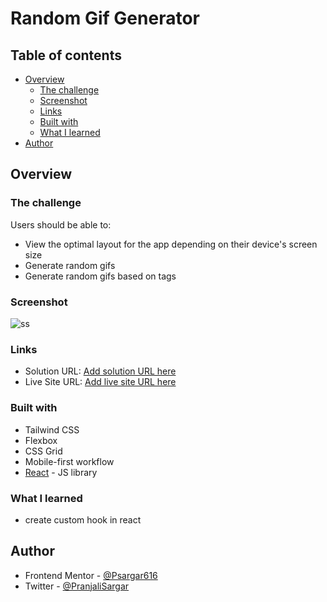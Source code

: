 # Random Gif Generator 

 

## Table of contents

- [Overview](#overview)
  - [The challenge](#the-challenge)
  - [Screenshot](#screenshot)
  - [Links](#links)
  - [Built with](#built-with)
  - [What I learned](#what-i-learned)
- [Author](#author)




## Overview

### The challenge

Users should be able to:

- View the optimal layout for the app depending on their device's screen size
- Generate random gifs
- Generate random gifs based on tags


### Screenshot

![ss](../../random-gif-starter/screenshots/screencapture.png)

### Links

- Solution URL: [Add solution URL here](https://your-solution-url.com)
- Live Site URL: [Add live site URL here](https://random-gif-generator-react.netlify.app/)


### Built with

- Tailwind CSS
- Flexbox
- CSS Grid
- Mobile-first workflow
- [React](https://reactjs.org/) - JS library



### What I learned
- create custom hook in react


## Author

- Frontend Mentor - [@Psargar616](https://www.frontendmentor.io/profile/Psargar616)
- Twitter - [@PranjaliSargar](https://www.twitter.com/@PranjaliSargar)

